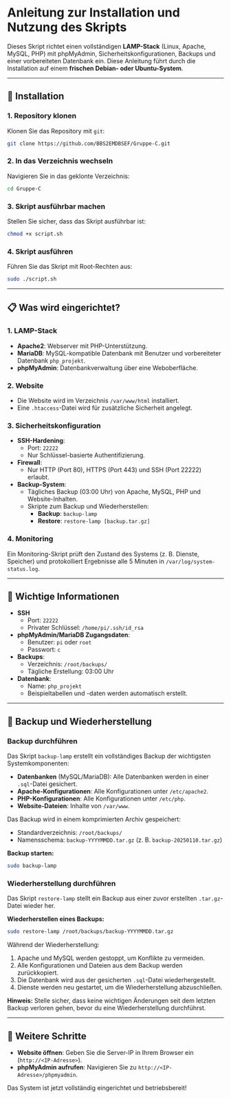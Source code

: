 # Anleitung zur Installation und Nutzung des Skripts

Dieses Skript richtet einen vollständigen **LAMP-Stack** (Linux, Apache, MySQL, PHP) mit phpMyAdmin, Sicherheitskonfigurationen, Backups und einer vorbereiteten Datenbank ein. Diese Anleitung führt durch die Installation auf einem **frischen Debian- oder Ubuntu-System**.

---

## 🚀 **Installation**

### 1. **Repository klonen**
Klonen Sie das Repository mit `git`:
```bash
git clone https://github.com/BBS2EMDBSEF/Gruppe-C.git
```

### 2. **In das Verzeichnis wechseln**
Navigieren Sie in das geklonte Verzeichnis:
```bash
cd Gruppe-C
```

### 3. **Skript ausführbar machen**
Stellen Sie sicher, dass das Skript ausführbar ist:
```bash
chmod +x script.sh
```

### 4. **Skript ausführen**
Führen Sie das Skript mit Root-Rechten aus:
```bash
sudo ./script.sh
```

---

## 📋 **Was wird eingerichtet?**

### **1. LAMP-Stack**
- **Apache2**: Webserver mit PHP-Unterstützung.
- **MariaDB**: MySQL-kompatible Datenbank mit Benutzer und vorbereiteter Datenbank `php_projekt`.
- **phpMyAdmin**: Datenbankverwaltung über eine Weboberfläche.

### **2. Website**
- Die Website wird im Verzeichnis `/var/www/html` installiert.
- Eine `.htaccess`-Datei wird für zusätzliche Sicherheit angelegt.

### **3. Sicherheitskonfiguration**
- **SSH-Hardening**:
  - Port: `22222`
  - Nur Schlüssel-basierte Authentifizierung.
- **Firewall**:
  - Nur HTTP (Port 80), HTTPS (Port 443) und SSH (Port 22222) erlaubt.
- **Backup-System**:
  - Tägliches Backup (03:00 Uhr) von Apache, MySQL, PHP und Website-Inhalten.
  - Skripte zum Backup und Wiederherstellen:
    - **Backup**: `backup-lamp`
    - **Restore**: `restore-lamp [backup.tar.gz]`

### **4. Monitoring**
Ein Monitoring-Skript prüft den Zustand des Systems (z. B. Dienste, Speicher) und protokolliert Ergebnisse alle 5 Minuten in `/var/log/system-status.log`.

---

## 🔑 **Wichtige Informationen**

- **SSH**
  - Port: `22222`
  - Privater Schlüssel: `/home/pi/.ssh/id_rsa`
- **phpMyAdmin/MariaDB Zugangsdaten**:
  - Benutzer: `pi` oder `root`
  - Passwort: `c`
- **Backups**:
  - Verzeichnis: `/root/backups/`
  - Tägliche Erstellung: 03:00 Uhr
- **Datenbank**:
  - Name: `php_projekt`
  - Beispieltabellen und -daten werden automatisch erstellt.

---

## 💾 **Backup und Wiederherstellung**

### **Backup durchführen**
Das Skript `backup-lamp` erstellt ein vollständiges Backup der wichtigsten Systemkomponenten:

- **Datenbanken** (MySQL/MariaDB): Alle Datenbanken werden in einer `.sql`-Datei gesichert.
- **Apache-Konfigurationen**: Alle Konfigurationen unter `/etc/apache2`.
- **PHP-Konfigurationen**: Alle Konfigurationen unter `/etc/php`.
- **Website-Dateien**: Inhalte von `/var/www`.

Das Backup wird in einem komprimierten Archiv gespeichert:
- Standardverzeichnis: `/root/backups/`
- Namensschema: `backup-YYYYMMDD.tar.gz` (z. B. `backup-20250110.tar.gz`)

**Backup starten:**
```bash
sudo backup-lamp
```

### **Wiederherstellung durchführen**
Das Skript `restore-lamp` stellt ein Backup aus einer zuvor erstellten `.tar.gz`-Datei wieder her.

**Wiederherstellen eines Backups:**
```bash
sudo restore-lamp /root/backups/backup-YYYYMMDD.tar.gz
```

Während der Wiederherstellung:
1. Apache und MySQL werden gestoppt, um Konflikte zu vermeiden.
2. Alle Konfigurationen und Dateien aus dem Backup werden zurückkopiert.
3. Die Datenbank wird aus der gesicherten `.sql`-Datei wiederhergestellt.
4. Dienste werden neu gestartet, um die Wiederherstellung abzuschließen.

**Hinweis:** Stelle sicher, dass keine wichtigen Änderungen seit dem letzten Backup verloren gehen, bevor du eine Wiederherstellung durchführst.

---

## 📂 **Weitere Schritte**
- **Website öffnen**: Geben Sie die Server-IP in Ihrem Browser ein (`http://<IP-Adresse>`).
- **phpMyAdmin aufrufen**: Navigieren Sie zu `http://<IP-Adresse>/phpmyadmin`.

Das System ist jetzt vollständig eingerichtet und betriebsbereit!

